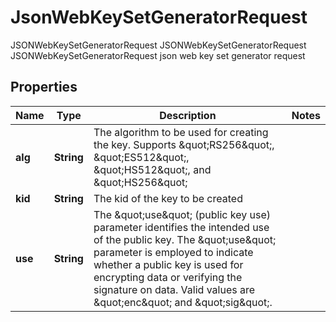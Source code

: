 

# JsonWebKeySetGeneratorRequest

JSONWebKeySetGeneratorRequest JSONWebKeySetGeneratorRequest JSONWebKeySetGeneratorRequest json web key set generator request
## Properties

Name | Type | Description | Notes
------------ | ------------- | ------------- | -------------
**alg** | **String** | The algorithm to be used for creating the key. Supports \&quot;RS256\&quot;, \&quot;ES512\&quot;, \&quot;HS512\&quot;, and \&quot;HS256\&quot; | 
**kid** | **String** | The kid of the key to be created | 
**use** | **String** | The \&quot;use\&quot; (public key use) parameter identifies the intended use of the public key. The \&quot;use\&quot; parameter is employed to indicate whether a public key is used for encrypting data or verifying the signature on data. Valid values are \&quot;enc\&quot; and \&quot;sig\&quot;. | 



